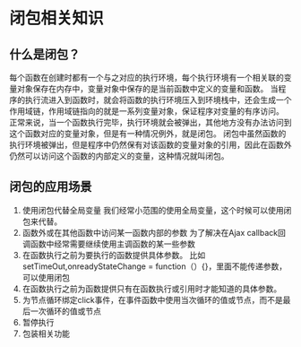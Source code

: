 # 闭包相关知识
## 什么是闭包？
每个函数在创建时都有一个与之对应的执行环境，每个执行环境有一个相关联的变量对象保存在内存中，变量对象中保存的是当前函数中定义的变量和函数。
当程序的执行流进入到函数时，就会将函数的执行环境压入到环境栈中，还会生成一个作用域链，作用域链指向的就是一系列变量对象，保证程序对变量的有序访问。
正常来说，当一个函数执行完毕，执行环境就会被弹出，其他地方没有办法访问到这个函数对应的变量对象，但是有一种情况例外，就是闭包。
闭包中虽然函数的执行环境被弹出，但是程序中仍然保有对该函数的变量对象的引用，因此在函数外仍然可以访问这个函数的内部定义的变量，这种情况就叫闭包。
## 闭包的应用场景
1.	使用闭包代替全局变量
我们经常小范围的使用全局变量，这个时候可以使用闭包来代替。
2.	函数外或在其他函数中访问某一函数内部的参数
 为了解决在Ajax callback回调函数中经常需要继续使用主调函数的某一些参数
3.	在函数执行之前为要执行的函数提供具体参数。
比如setTimeOut,onreadyStateChange = function（）{}，里面不能传递参数，可以使用闭包
4.	在函数执行之前为函数提供只有在函数执行或引用时才能知道的具体参数。 
5.	为节点循环绑定click事件，在事件函数中使用当次循环的值或节点，而不是最后一次循环的值或节点
6.	暂停执行
7.	包装相关功能

